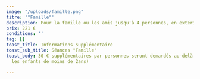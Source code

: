 ```yaml
---
image: "/uploads/famille.png"
titre: '"Famille"'
description: Pour la famille ou les amis jusqu'à 4 personnes, en extérieur ou en studio.
prix: 221 €
conditions: ''
tag: []
toast_title: Informations supplémentaire
toast_sub_title: Séances "Famille"
toast_body: 30 € supplémentaires par personnes seront demandés au-delà de 4 personnes.(Hormis
  les enfants de moins de 2ans)

---
```

